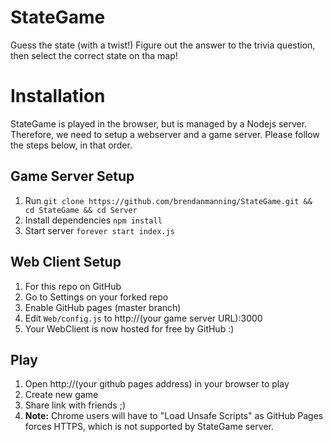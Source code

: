 # StateGame
Guess the state (with a twist!) Figure out the answer to the trivia question, then select the correct state on tha map!
# Installation
StateGame is played in the browser, but is managed by a Nodejs server. Therefore, we need to setup a webserver and a game server. Please follow the steps below, in that order.

## Game Server Setup
1. Run `git clone https://github.com/brendanmanning/StateGame.git && cd StateGame && cd Server`
2. Install dependencies `npm install`
3. Start server `forever start index.js`

## Web Client Setup
1. For this repo on GitHub
2. Go to Settings on your forked repo
3. Enable GitHub pages (master branch)
4. Edit `Web/config.js` to http://(your game server URL):3000
5. Your WebClient is now hosted for free by GitHub :)

## Play
1. Open http://(your github pages address) in your browser to play
2. Create new game
3. Share link with friends ;)
4. **Note:** Chrome users will have to "Load Unsafe Scripts" as GitHub Pages forces HTTPS, which is not supported by StateGame server.

